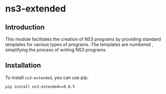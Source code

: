 # ns3-extended

## Introduction

This module facilitates the creation of NS3 programs by providing standard templates for various types of programs. The templates are numbered , simplifying the process of writing NS3 programs.

## Installation

To install `ns3-extended`, you can use pip:

```bash
pip install ns3-extended==0.0.5
```

